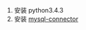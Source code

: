 1. 安装 python3.4.3
2.  安装 [mysql-connector](https://dev.mysql.com/downloads/connector/python/2.0.html)
